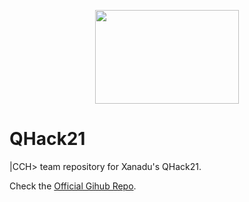 <p align="center">
  <img width="230" height="150" src="https://github.com/Inigoliz/QHack21_CCH/blob/main/logo.png">
</p>

# QHack21
|CCH> team repository for Xanadu's QHack21.

Check the [Official Gihub Repo](https://github.com/XanaduAI/QHACK).
